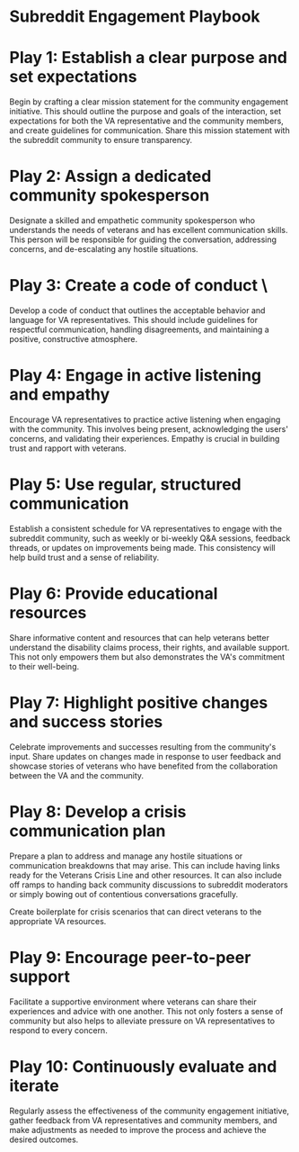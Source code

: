 # Subreddit Engagement Playbook


# Play 1: Establish a clear purpose and set expectations

Begin by crafting a clear mission statement for the community engagement initiative. This should outline the purpose and goals of the interaction, set expectations for both the VA representative and the community members, and create guidelines for communication. Share this mission statement with the subreddit community to ensure transparency.


# Play 2: Assign a dedicated community spokesperson

Designate a skilled and empathetic community spokesperson who understands the needs of veterans and has excellent communication skills. This person will be responsible for guiding the conversation, addressing concerns, and de-escalating any hostile situations.


# Play 3: Create a code of conduct \


Develop a code of conduct that outlines the acceptable behavior and language for VA representatives. This should include guidelines for respectful communication, handling disagreements, and maintaining a positive, constructive atmosphere.


# Play 4: Engage in active listening and empathy

Encourage VA representatives to practice active listening when engaging with the community. This involves being present, acknowledging the users' concerns, and validating their experiences. Empathy is crucial in building trust and rapport with veterans.


# Play 5: Use regular, structured communication

Establish a consistent schedule for VA representatives to engage with the subreddit community, such as weekly or bi-weekly Q&A sessions, feedback threads, or updates on improvements being made. This consistency will help build trust and a sense of reliability.


# Play 6: Provide educational resources

Share informative content and resources that can help veterans better understand the disability claims process, their rights, and available support. This not only empowers them but also demonstrates the VA's commitment to their well-being.


# Play 7: Highlight positive changes and success stories

Celebrate improvements and successes resulting from the community's input. Share updates on changes made in response to user feedback and showcase stories of veterans who have benefited from the collaboration between the VA and the community.


# Play 8: Develop a crisis communication plan

Prepare a plan to address and manage any hostile situations or communication breakdowns that may arise. This can include having links ready for the Veterans Crisis Line and other resources. It can also include off ramps to handing back community discussions to subreddit moderators or simply bowing out of contentious conversations gracefully.

Create boilerplate for crisis scenarios that can direct veterans to the appropriate VA resources.


# Play 9: Encourage peer-to-peer support

Facilitate a supportive environment where veterans can share their experiences and advice with one another. This not only fosters a sense of community but also helps to alleviate pressure on VA representatives to respond to every concern.


# Play 10: Continuously evaluate and iterate

Regularly assess the effectiveness of the community engagement initiative, gather feedback from VA representatives and community members, and make adjustments as needed to improve the process and achieve the desired outcomes.
